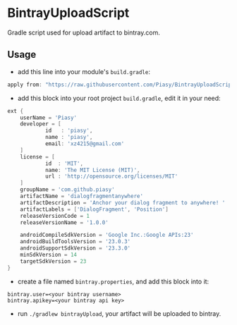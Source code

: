 # BintrayUploadScript
Gradle script used for upload artifact to bintray.com.

## Usage
+ add this line into your module's `build.gradle`:

```gradle
apply from: "https://raw.githubusercontent.com/Piasy/BintrayUploadScript/master/bintray.gradle"
```

+ add this block into your root project `build.gradle`, edit it in your need:

```gradle
ext {
    userName = 'Piasy'
    developer = [
            id   : 'piasy',
            name : 'piasy',
            email: 'xz4215@gmail.com'
    ]
    license = [
            id  : 'MIT',
            name: 'The MIT License (MIT)',
            url : 'http://opensource.org/licenses/MIT'
    ]
    groupName = 'com.github.piasy'
    artifactName = 'dialogfragmentanywhere'
    artifactDescription = 'Anchor your dialog fragment to anywhere! '
    artifactLabels = ['DialogFragment', 'Position']
    releaseVersionCode = 1
    releaseVersionName = '1.0.0'

    androidCompileSdkVersion = 'Google Inc.:Google APIs:23'
    androidBuildToolsVersion = '23.0.3'
    androidSupportSdkVersion = '23.3.0'
    minSdkVersion = 14
    targetSdkVersion = 23
}
```

+ create a file named `bintray.properties`, and add this block into it:

```
bintray.user=<your bintray username>
bintray.apikey=<your bintray api key>
```

+ run `./gradlew bintrayUpload`, your artifact will be uploaded to bintray.

